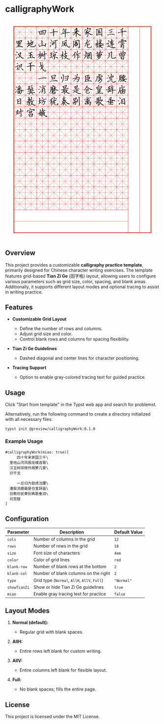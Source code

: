 # calligraphyWork

![Example use of the template](./thumbnail.png)

## Overview

This project provides a customizable **calligraphy practice template**, primarily designed for Chinese character writing exercises. The template features grid-based **Tian Zi Ge** (田字格) layout, allowing users to configure various parameters such as grid size, color, spacing, and blank areas. Additionally, it supports different layout modes and optional tracing to assist in writing practice.

## Features

- **Customizable Grid Layout**
  - Define the number of rows and columns.
  - Adjust grid size and color.
  - Control blank rows and columns for spacing flexibility.

- **Tian Zi Ge Guidelines**
  - Dashed diagonal and center lines for character positioning.

- **Tracing Support**
  - Option to enable gray-colored tracing text for guided practice.

## Usage

Click "Start from template" in the Typst web app and search for problemst.

Alternatively, run the following command to create a directory initialized with all necessary files:
```
typst init @preview/calligraphyWork:0.1.0
```

### Example Usage

```typst
#calligraphyWork(miao: true)[
  　　四十年来家国三千\
  里地山河凤阁龙楼连霄\
  汉玉树琼枝作烟萝几曾\
  识干戈

  　　一旦归为臣虏沈腰\
  潘鬓消磨最是仓皇辞庙\
  日教坊犹奏别离歌垂泪\
  对宫娥
]
```

## Configuration

| Parameter   | Description                                   | Default Value      |
|-------------|-----------------------------------------------|-------------------|
| `cols`       | Number of columns in the grid                 | `12`               |
| `rows`       | Number of rows in the grid                    | `18`               |
| `size`       | Font size of characters                       | `4em`              |
| `color`      | Color of grid lines                           | `red`              |
| `blank-row`  | Number of blank rows at the bottom            | `2`                |
| `blank-col`  | Number of blank columns on the right          | `2`                |
| `type`       | Grid type (`Normal`, `AllH`, `AllV`, `Full`)   | `"Normal"`         |
| `showTianZi` | Show or hide Tian Zi Ge guidelines            | `true`             |
| `miao`       | Enable gray tracing text for practice         | `false`            |

## Layout Modes

1. **Normal (default):**  
   - Regular grid with blank spaces.
  
2. **AllH:**  
   - Entire rows left blank for custom writing.

3. **AllV:**  
   - Entire columns left blank for flexible layout.

4. **Full:**  
   - No blank spaces; fills the entire page.


## License

This project is licensed under the MIT License.
